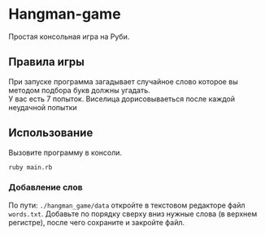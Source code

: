 # Hangman-game
Простая консольная игра на Руби.

## Правила игры
При запуске программа загадывает случайное слово которое вы методом подбора букв должны угадать.  
У вас есть 7 попыток. Виселица дорисовываеться после каждой неудачной попытки

## Использование
Вызовите программу в консоли.
```
ruby main.rb
```
### Добавление слов
По пути: `./hangman_game/data` откройте в текстовом редакторе файл `words.txt`.
Добавьте по порядку сверху вниз нужные слова (в верхнем регистре), после чего 
сохраните и закройте файл.
